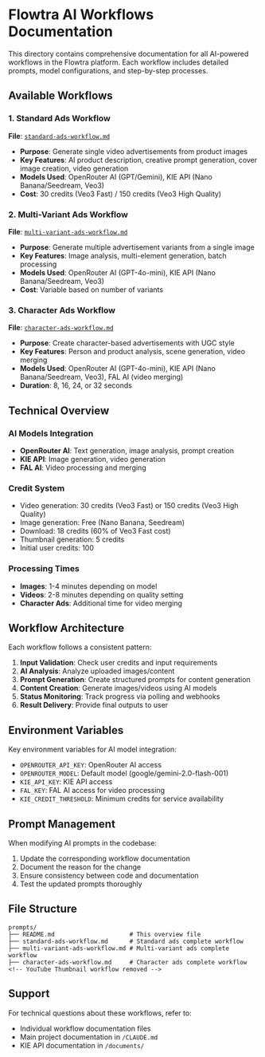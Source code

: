 # Flowtra AI Workflows Documentation

This directory contains comprehensive documentation for all AI-powered workflows in the Flowtra platform. Each workflow includes detailed prompts, model configurations, and step-by-step processes.

## Available Workflows

### 1. Standard Ads Workflow
**File**: [`standard-ads-workflow.md`](./standard-ads-workflow.md)
- **Purpose**: Generate single video advertisements from product images
- **Key Features**: AI product description, creative prompt generation, cover image creation, video generation
- **Models Used**: OpenRouter AI (GPT/Gemini), KIE API (Nano Banana/Seedream, Veo3)
- **Cost**: 30 credits (Veo3 Fast) / 150 credits (Veo3 High Quality)

### 2. Multi-Variant Ads Workflow
**File**: [`multi-variant-ads-workflow.md`](./multi-variant-ads-workflow.md)
- **Purpose**: Generate multiple advertisement variants from a single image
- **Key Features**: Image analysis, multi-element generation, batch processing
- **Models Used**: OpenRouter AI (GPT-4o-mini), KIE API (Nano Banana/Seedream, Veo3)
- **Cost**: Variable based on number of variants

### 3. Character Ads Workflow
**File**: [`character-ads-workflow.md`](./character-ads-workflow.md)
- **Purpose**: Create character-based advertisements with UGC style
- **Key Features**: Person and product analysis, scene generation, video merging
- **Models Used**: OpenRouter AI (GPT-4o-mini), KIE API (Nano Banana/Seedream, Veo3), FAL AI (video merging)
- **Duration**: 8, 16, 24, or 32 seconds

<!-- YouTube Thumbnail workflow removed -->

## Technical Overview

### AI Models Integration
- **OpenRouter AI**: Text generation, image analysis, prompt creation
- **KIE API**: Image generation, video generation
- **FAL AI**: Video processing and merging

### Credit System
- Video generation: 30 credits (Veo3 Fast) or 150 credits (Veo3 High Quality)
- Image generation: Free (Nano Banana, Seedream)
- Download: 18 credits (60% of Veo3 Fast cost)
- Thumbnail generation: 5 credits
- Initial user credits: 100

### Processing Times
- **Images**: 1-4 minutes depending on model
- **Videos**: 2-8 minutes depending on quality setting
- **Character Ads**: Additional time for video merging

## Workflow Architecture

Each workflow follows a consistent pattern:
1. **Input Validation**: Check user credits and input requirements
2. **AI Analysis**: Analyze uploaded images/content
3. **Prompt Generation**: Create structured prompts for content generation
4. **Content Creation**: Generate images/videos using AI models
5. **Status Monitoring**: Track progress via polling and webhooks
6. **Result Delivery**: Provide final outputs to user

## Environment Variables

Key environment variables for AI model integration:
- `OPENROUTER_API_KEY`: OpenRouter AI access
- `OPENROUTER_MODEL`: Default model (google/gemini-2.0-flash-001)
- `KIE_API_KEY`: KIE API access
- `FAL_KEY`: FAL AI access for video processing
- `KIE_CREDIT_THRESHOLD`: Minimum credits for service availability

## Prompt Management

When modifying AI prompts in the codebase:
1. Update the corresponding workflow documentation
2. Document the reason for the change
3. Ensure consistency between code and documentation
4. Test the updated prompts thoroughly

## File Structure

```
prompts/
├── README.md                     # This overview file
├── standard-ads-workflow.md      # Standard ads complete workflow
├── multi-variant-ads-workflow.md # Multi-variant ads complete workflow
├── character-ads-workflow.md     # Character ads complete workflow
<!-- YouTube Thumbnail workflow removed -->
```

## Support

For technical questions about these workflows, refer to:
- Individual workflow documentation files
- Main project documentation in `/CLAUDE.md`
- KIE API documentation in `/documents/`

